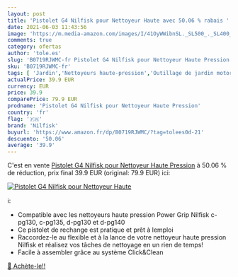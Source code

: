 ```yaml
---
layout: post
title: 'Pistolet G4 Nilfisk pour Nettoyeur Haute avec 50.06 % rabais '
date: 2021-06-03 11:43:56
image: 'https://m.media-amazon.com/images/I/41OyWWibnSL._SL500_._SL400_.jpg'
comments: true
category: ofertas
author: 'tole.es'
slug: 'B0719RJWMC-fr Pistolet G4 Nilfisk pour Nettoyeur Haute Pression'
sku: 'B0719RJWMC-fr'
tags: [ 'Jardin','Nettoyeurs haute-pression','Outillage de jardin motorisé','Tondeuses et outillage de jardin motorisé','nilfisk', ]
actualPrice: 39.9 EUR
currency: EUR
price: 39.9
comparePrice: 79.9 EUR
prodname: 'Pistolet G4 Nilfisk pour Nettoyeur Haute Pression'
country: 'fr'
flag: '🇫🇷'
brand: 'Nilfisk'
buyurl: 'https://www.amazon.fr/dp/B0719RJWMC/?tag=tolees0d-21'
descuento: '50.06'
average: '39.9'
---
```


C'est en vente [Pistolet G4 Nilfisk pour Nettoyeur Haute Pression](https://www.amazon.fr/dp/B0719RJWMC/?tag=tolees0d-21)  à  50.06 % de réduction, prix final  39.9 EUR (original: 79.9 EUR) ici:

[![Pistolet G4 Nilfisk pour Nettoyeur Haute](https://m.media-amazon.com/images/I/41OyWWibnSL._SL500_._SL400_.jpg)](https://www.amazon.fr/dp/B0719RJWMC/?tag=tolees0d-21)

ℹ️:

- Compatible avec les nettoyeurs haute pression Power Grip Nilfisk c-pg130, c-pg135, d-pg130 et d-pg140
- Ce pistolet de rechange est pratique et prêt à lemploi
- Raccordez-le au flexible et à la lance de votre nettoyeur haute pression Nilfisk et réalisez vos tâches de nettoyage en un rien de temps!
- Facile à assembler grâce au système Click&Clean

[🛒 Achète-le!!](https://www.amazon.fr/dp/B0719RJWMC/?tag=tolees0d-21)

